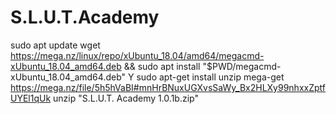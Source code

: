 # S.L.U.T.Academy


sudo apt update
wget https://mega.nz/linux/repo/xUbuntu_18.04/amd64/megacmd-xUbuntu_18.04_amd64.deb && sudo apt install "$PWD/megacmd-xUbuntu_18.04_amd64.deb"
Y
sudo apt-get install unzip
mega-get https://mega.nz/file/5h5hVaBI#mnHrBNuxUGXvsSaWy_Bx2HLXy99nhxxZptfUYEl1qUk
unzip "S.L.U.T. Academy 1.0.1b.zip"
